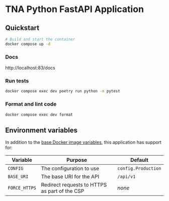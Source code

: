 # TNA Python FastAPI Application

## Quickstart

```sh
# Build and start the container
docker compose up -d
```

### Docs

http://localhost:83/docs

### Run tests

```sh
docker compose exec dev poetry run python -m pytest
```

### Format and lint code

```sh
docker compose exec dev format
```

## Environment variables

In addition to the [base Docker image variables](https://github.com/nationalarchives/docker/blob/main/docker/tna-python/README.md#environment-variables), this application has support for:

| Variable      | Purpose                                       | Default             |
| ------------- | --------------------------------------------- | ------------------- |
| `CONFIG`      | The configuration to use                      | `config.Production` |
| `BASE_URI`    | The base URI for the API                      | `/api/v1`           |
| `FORCE_HTTPS` | Redirect requests to HTTPS as part of the CSP | _none_              |
